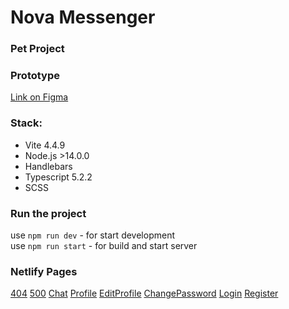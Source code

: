 # Nova Messenger

### Pet Project

### Prototype

[Link on Figma](https://www.figma.com/file/r8BPYI4j22c0pTSvmDuWut/Messenger?node-id=1%3A616&mode=dev 'Link on Figma')

### Stack:

- Vite 4.4.9
- Node.js >14.0.0
- Handlebars
- Typescript 5.2.2
- SCSS

### Run the project

use `npm run dev` - for start development <br>
use `npm run start` - for build and start server

### Netlify Pages

[404](https://willowy-sprinkles-ae8e17.netlify.app/ff)
[500](https://willowy-sprinkles-ae8e17.netlify.app/server-error)
[Chat](https://willowy-sprinkles-ae8e17.netlify.app/)
[Profile](https://willowy-sprinkles-ae8e17.netlify.app/profile)
[EditProfile](https://willowy-sprinkles-ae8e17.netlify.app/edit-profile)
[ChangePassword](https://willowy-sprinkles-ae8e17.netlify.app/change-password)
[Login](https://willowy-sprinkles-ae8e17.netlify.app/login)
[Register](https://willowy-sprinkles-ae8e17.netlify.app/signup)
